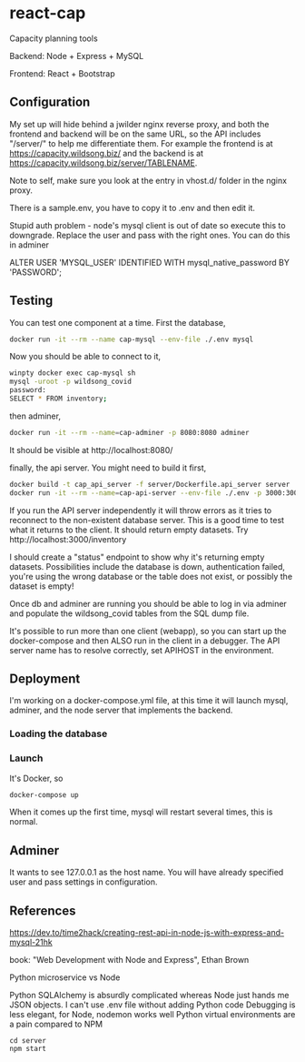 # react-cap

Capacity planning tools

Backend: Node + Express + MySQL

Frontend: React + Bootstrap

## Configuration

My set up will hide behind a jwilder nginx reverse proxy, and both the frontend and backend
will be on the same URL, so the API includes "/server/" to help me differentiate them.
For example the frontend is at https://capacity.wildsong.biz/ and the backend is at
https://capacity.wildsong.biz/server/TABLENAME.

Note to self, make sure you look at the entry in vhost.d/ folder in the nginx proxy.

There is a sample.env, you have to copy it to .env and then edit it.

Stupid auth problem - node's mysql client is out of date so execute this to downgrade.
Replace the user and pass with the right ones.
You can do this in adminer

ALTER USER 'MYSQL_USER' IDENTIFIED WITH mysql_native_password BY 'PASSWORD';


## Testing

You can test one component at a time. First the database,

```bash
docker run -it --rm --name cap-mysql --env-file ./.env mysql 
```

Now you should be able to connect to it, 

```bash
winpty docker exec cap-mysql sh
mysql -uroot -p wildsong_covid
password:
SELECT * FROM inventory;
```

then adminer,
```bash
docker run -it --rm --name=cap-adminer -p 8080:8080 adminer
```
It should be visible at http://localhost:8080/

finally, the api server. You might need to build it first, 
```bash
docker build -t cap_api_server -f server/Dockerfile.api_server server
docker run -it --rm --name=cap-api-server --env-file ./.env -p 3000:3000 cap_api_server
```
If you run the API server independently it will throw errors as it tries to reconnect
to the non-existent database server. This is a good time to test what it returns to the
client. It should return empty datasets. Try http://localhost:3000/inventory

I should create a "status" endpoint to show why it's returning empty datasets.
Possibilities include the database is down, authentication failed, you're using the
wrong database or the table does not exist, or possibly the dataset is empty!

Once db and adminer are running you should be able to log in via adminer
and populate the wildsong_covid tables from the SQL dump file.

It's possible to run more than one client (webapp), so you can start up the docker-compose
and then ALSO run in the client in a debugger. The API server name has to resolve correctly, 
set APIHOST in the environment.

## Deployment

I'm working on a docker-compose.yml file, 
at this time it will launch mysql, adminer, and the node server
that implements the backend.

### Loading the database

### Launch

It's Docker, so
```bash
docker-compose up
```

When it comes up the first time, mysql will restart several times, this is normal.

## Adminer

It wants to see 127.0.0.1 as the host name.
You will have already specified user and pass settings in configuration.

## References

https://dev.to/time2hack/creating-rest-api-in-node-js-with-express-and-mysql-21hk

book: "Web Development with Node and Express", Ethan Brown

Python microservice vs Node

Python SQLAlchemy is absurdly complicated whereas Node just hands me JSON objects.
I can't use .env file without adding Python code
Debugging is less elegant, for Node, nodemon works well
Python virtual environments are a pain compared to NPM

```
cd server
npm start
```

